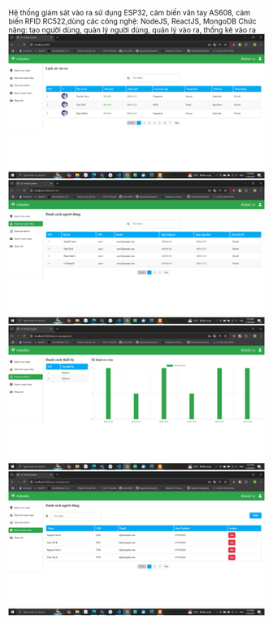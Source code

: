 Hệ thống giám sát vào ra sử dụng ESP32, cảm biến vân tay AS608, cảm biến RFID RC522,dùng các công nghệ: NodeJS, ReactJS, MongoDB
Chức năng: tạo người dùng, quản lý người dùng, quản lý vào ra, thống kê vào ra
![Lịch sử vào ra](https://github.com/namvu0823/BTL_IOT/blob/main/image/Screenshot%20(20).png)
![Danh sách người dùng](https://github.com/namvu0823/BTL_IOT/blob/main/image/Screenshot%20(21).png)
![Danh sách thiết bị](https://github.com/namvu0823/BTL_IOT/blob/main/image/Screenshot%20(22).png)
![Quản lý người dùng](https://github.com/namvu0823/BTL_IOT/blob/main/image/Screenshot%20(23).png)
